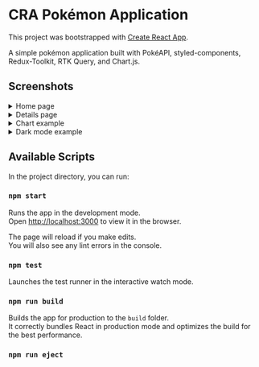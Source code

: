 # CRA Pokémon Application

This project was bootstrapped with [Create React App](https://github.com/facebook/create-react-app).

A simple pokémon application built with PokéAPI, styled-components, Redux-Toolkit, RTK Query, and Chart.js.

## Screenshots

<details>
 <summary>Home page</summary>
 <p>
   
![PD-Homepage](https://user-images.githubusercontent.com/27739280/147975266-21c293f4-6230-4c0b-aefc-59e794ea0947.png)
</p>
</details>

<details>
 <summary>Details page</summary>
 <p>

![PD-PókemonDetails](https://user-images.githubusercontent.com/27739280/147975605-cd7af32a-13d0-4394-8997-4e365f13495e.png)
</p>
</details>

<details>
 <summary>Chart example</summary>
 <p>
   
![PD-ChartExample](https://user-images.githubusercontent.com/27739280/147975674-ca3d79a9-b187-4ef8-9282-2b878cdefe8f.png)
</p>
</details>

<details>
 <summary>Dark mode example</summary>
 <p>
   
![PD-DarkModeExample](https://user-images.githubusercontent.com/27739280/147975733-b2ea61c7-84ba-4cab-a729-1793a98360f0.png)
</p>
</details>

## Available Scripts

In the project directory, you can run:

### `npm start`

Runs the app in the development mode.\
Open [http://localhost:3000](http://localhost:3000) to view it in the browser.

The page will reload if you make edits.\
You will also see any lint errors in the console.

### `npm test`

Launches the test runner in the interactive watch mode.

### `npm run build`

Builds the app for production to the `build` folder.\
It correctly bundles React in production mode and optimizes the build for the best performance.

### `npm run eject`
